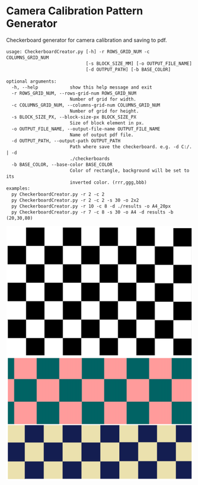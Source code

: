 # Camera Calibration Pattern Generator
Checkerboard generator for camera calibration and saving to pdf.

```
usage: CheckerboardCreator.py [-h] -r ROWS_GRID_NUM -c COLUMNS_GRID_NUM
                              [-s BLOCK_SIZE_MM] [-o OUTPUT_FILE_NAME]
                              [-d OUTPUT_PATH] [-b BASE_COLOR]

optional arguments:
  -h, --help            show this help message and exit
  -r ROWS_GRID_NUM, --rows-grid-num ROWS_GRID_NUM
                        Number of grid for width.
  -c COLUMNS_GRID_NUM, --columns-grid-num COLUMNS_GRID_NUM
                        Number of grid for height.
  -s BLOCK_SIZE_PX, --block-size-px BLOCK_SIZE_PX
                        Size of block element in px.
  -o OUTPUT_FILE_NAME, --output-file-name OUTPUT_FILE_NAME
                        Name of output pdf file.
  -d OUTPUT_PATH, --output-path OUTPUT_PATH
                        Path where save the checkerboard. e.g. -d C:/. | -d
                        ./checkerboards
  -b BASE_COLOR, --base-color BASE_COLOR
                        Color of rectangle, background will be set to its
                        inverted color. (rrr,ggg,bbb)
examples:
  py CheckerboardCreator.py -r 2 -c 2
  py CheckerboardCreator.py -r 2 -c 2 -s 30 -o 2x2
  py CheckerboardCreator.py -r 10 -c 8 -d ./results -o A4_20px
  py CheckerboardCreator.py -r 7 -c 8 -s 30 -o A4 -d results -b (20,30,80)
  ```
  
![preview](https://github.com/ProximaB/Camera-Calibration-Pattern-Generator/blob/master/preview.png?raw=true)
